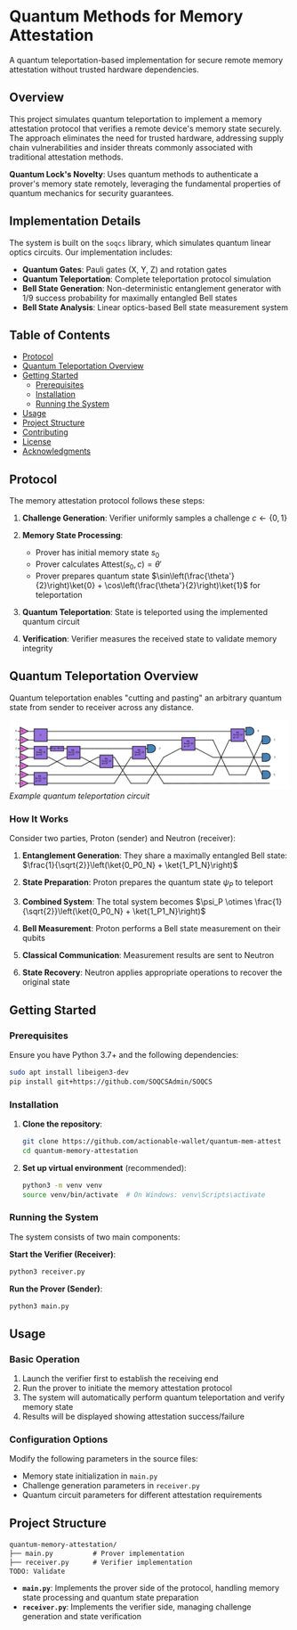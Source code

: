 # Quantum Methods for Memory Attestation

A quantum teleportation-based implementation for secure remote memory attestation without trusted hardware dependencies.

## Overview

This project simulates quantum teleportation to implement a memory attestation protocol that verifies a remote device's memory state securely. The approach eliminates the need for trusted hardware, addressing supply chain vulnerabilities and insider threats commonly associated with traditional attestation methods.

**Quantum Lock's Novelty**: Uses quantum methods to authenticate a prover's memory state remotely, leveraging the fundamental properties of quantum mechanics for security guarantees.

## Implementation Details

The system is built on the `soqcs` library, which simulates quantum linear optics circuits. Our implementation includes:

- **Quantum Gates**: Pauli gates (X, Y, Z) and rotation gates
- **Quantum Teleportation**: Complete teleportation protocol simulation
- **Bell State Generation**: Non-deterministic entanglement generator with 1/9 success probability for maximally entangled Bell states
- **Bell State Analysis**: Linear optics-based Bell state measurement system

## Table of Contents
- [Protocol](#protocol)  
- [Quantum Teleportation Overview](#quantum-teleportation-overview)
- [Getting Started](#getting-started)
  - [Prerequisites](#prerequisites)
  - [Installation](#installation)
  - [Running the System](#running-the-system)
- [Usage](#usage)
- [Project Structure](#project-structure)
- [Contributing](#contributing)
- [License](#license)
- [Acknowledgments](#acknowledgments)

## Protocol

The memory attestation protocol follows these steps:

1. **Challenge Generation**: Verifier uniformly samples a challenge $c \leftarrow \{0, 1\}$

2. **Memory State Processing**: 
   - Prover has initial memory state $s_0$
   - Prover calculates $\mathrm{Attest}(s_0, c) = \theta'$
   - Prover prepares quantum state $\sin\left(\frac{\theta'}{2}\right)\ket{0} + \cos\left(\frac{\theta'}{2}\right)\ket{1}$ for teleportation

3. **Quantum Teleportation**: State is teleported using the implemented quantum circuit

4. **Verification**: Verifier measures the received state to validate memory integrity

## Quantum Teleportation Overview

Quantum teleportation enables "cutting and pasting" an arbitrary quantum state from sender to receiver across any distance.

![Quantum Teleportation Circuit](image.png)
*Example quantum teleportation circuit*

### How It Works

Consider two parties, Proton (sender) and Neutron (receiver):

1. **Entanglement Generation**: They share a maximally entangled Bell state: $\frac{1}{\sqrt{2}}\left(\ket{0_P0_N} + \ket{1_P1_N}\right)$

2. **State Preparation**: Proton prepares the quantum state $\psi_P$ to teleport

3. **Combined System**: The total system becomes $\psi_P \otimes \frac{1}{\sqrt{2}}\left(\ket{0_P0_N} + \ket{1_P1_N}\right)$

4. **Bell Measurement**: Proton performs a Bell state measurement on their qubits

5. **Classical Communication**: Measurement results are sent to Neutron

6. **State Recovery**: Neutron applies appropriate operations to recover the original state


## Getting Started

### Prerequisites

Ensure you have Python 3.7+ and the following dependencies:

```bash
sudo apt install libeigen3-dev
pip install git+https://github.com/SOQCSAdmin/SOQCS
```

### Installation

1. **Clone the repository**:
   ```bash
   git clone https://github.com/actionable-wallet/quantum-mem-attest
   cd quantum-memory-attestation
   ```

2. **Set up virtual environment** (recommended):
   ```bash
   python3 -m venv venv
   source venv/bin/activate  # On Windows: venv\Scripts\activate
   ```

<!-- 3. **Install dependencies**:
   ```bash
   pip install -r requirements.txt
   ``` -->

### Running the System

The system consists of two main components:

**Start the Verifier (Receiver)**:
```bash
python3 receiver.py
```

**Run the Prover (Sender)**:
```bash
python3 main.py
```

## Usage

### Basic Operation

1. Launch the verifier first to establish the receiving end
2. Run the prover to initiate the memory attestation protocol
3. The system will automatically perform quantum teleportation and verify memory state
4. Results will be displayed showing attestation success/failure

### Configuration Options

Modify the following parameters in the source files:
- Memory state initialization in `main.py`
- Challenge generation parameters in `receiver.py`
- Quantum circuit parameters for different attestation requirements

## Project Structure

```
quantum-memory-attestation/
├── main.py          # Prover implementation
├── receiver.py      # Verifier implementation  
TODO: Validate
```

- **`main.py`**: Implements the prover side of the protocol, handling memory state processing and quantum state preparation
- **`receiver.py`**: Implements the verifier side, managing challenge generation and state verification


